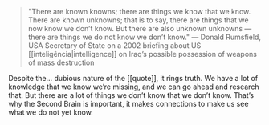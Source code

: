 


> "There are known knowns; there are things we know that we know. There are known unknowns; that is to say, there are things that we now know we don’t know. But there are also unknown unknowns — there are things we do not know we don’t know."
	— Donald Rumsfield, USA Secretary of State on a 2002 briefing about US [[inteligência|intelligence]] on Iraq’s possible possession of weapons of mass destruction

Despite the... dubious nature of the [[quote]], it rings truth. We have a lot of knowledge that we know we’re missing, and we can go ahead and research that. But there are a lot of things we don’t know that we don’t know. That’s why the Second Brain is important, it makes connections to make us see what we do not yet know.
